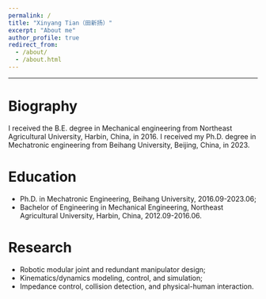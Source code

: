 ```yaml
---
permalink: /
title: "Xinyang Tian（田新扬）"
excerpt: "About me"
author_profile: true
redirect_from: 
  - /about/
  - /about.html
---
```

---
# **Biography**
I received the B.E. degree in Mechanical engineering from Northeast Agricultural University, Harbin, China, in 2016. I received my Ph.D. degree in Mechatronic engineering from Beihang University, Beijing, China, in 2023.

# **Education**
- Ph.D. in Mechatronic Engineering, Beihang University, 2016.09-2023.06;
- Bachelor of Engineering in Mechanical Engineering, Northeast Agricultural University, Harbin, China, 2012.09-2016.06.

# **Research**
- Robotic modular joint and redundant manipulator design; 
- Kinematics/dynamics modeling, control, and simulation; 
- Impedance control, collision detection, and physical-human interaction.
